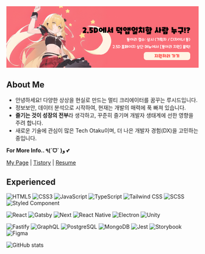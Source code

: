 <a href="https://2dot5d.com/recruit" target="_blank">
  <img src="./images/recruit.png" alt="2.5D 지원 GO!" />
</a>
 
## About Me

- 안녕하세요! 다양한 상상을 현실로 만드는 멀티 크리에이터를 꿈꾸는 루시드입니다.
- 정보보안, 데이터 분석으로 시작하여, 현재는 개발의 매력에 푹 빠져 있습니다.
- **즐기는 것이 성장의 전부**라 생각하고, 꾸준히 즐기며 개발자 생태계에 선한 영향을 주려 합니다.
- 새로운 기술에 관심이 많은 Tech Otaku이며, 더 나은 개발자 경험(DX)을 고민하는 중입니다.

**For More Info.. ٩(ˊᗜˋ )و** 💕

[My Page](https://lucid-dream.net) | [Tistory](https://nohack.tistory.com) | [Resume](https://www.figma.com/file/0ra7VO13FAOzlrD8U9esTX/Resume?node-id=0%3A1&t=F7RvY5TD5d04CQ6I-1)

## Experienced

![HTML5](https://img.shields.io/badge/HTML5-E34F26?style=for-the-badge&logo=html5&logoColor=white)
![CSS3](https://img.shields.io/badge/CSS3-1572B6?style=for-the-badge&logo=css3&logoColor=white)
![JavaScript](<https://img.shields.io/badge/js(ES6)-f7df1e?style=for-the-badge&logo=javascript&logoColor=black>)
![TypeScript](https://img.shields.io/badge/ts-3178C6?style=for-the-badge&logo=typescript&logoColor=white)
![Tailwind CSS](https://img.shields.io/badge/Tailwind-06B6D4?style=for-the-badge&logo=tailwindcss&logoColor=white)
![SCSS](https://img.shields.io/badge/scss-CC6699.svg?style=for-the-badge&logo=sass&logoColor=white)
![Styled Component](https://img.shields.io/badge/css_in_js-DB7093.svg?style=for-the-badge&logo=styled-components&logoColor=white)

![React](https://img.shields.io/badge/react-0088CC?style=for-the-badge&logo=react&logoColor=white)
![Gatsby](https://img.shields.io/badge/gatsby-663399?style=for-the-badge&logo=gatsby&logoColor=white)
![Next](https://img.shields.io/badge/next-000000?style=for-the-badge&logo=next.js&logoColor=white)
![React Native](https://img.shields.io/badge/react_native-02569B?style=for-the-badge&logo=react&logoColor=white)
![Electron](https://img.shields.io/badge/electron-47848F?style=for-the-badge&logo=electron&logoColor=white)
![Unity](https://img.shields.io/badge/unity-black?style=for-the-badge&logo=unity&logoColor=white)

![Fastify](https://img.shields.io/badge/fastify-000000?style=for-the-badge&logo=fastify&logoColor=white)
![GraphQL](https://img.shields.io/badge/gql-E10098?style=for-the-badge&logo=graphql&logoColor=white)
![PostgreSQL](https://img.shields.io/badge/postgre-4169E1?style=for-the-badge&logo=postgresql&logoColor=white)
![MongoDB](https://img.shields.io/badge/mongo-47A248?style=for-the-badge&logo=mongodb&logoColor=white)
![Jest](https://img.shields.io/badge/jest-C21325?style=for-the-badge&logo=jest&logoColor=white)
![Storybook](https://img.shields.io/badge/storybook-FF4785?style=for-the-badge&logo=storybook&logoColor=white)
![Figma](https://img.shields.io/badge/figma-F24E1E?style=for-the-badge&logo=figma&logoColor=white)

<!-- [![Top Langs](https://github-readme-stats.vercel.app/api/top-langs/?username=n0hack&layout=compact)](https://github.com/n0hack/github-readme-stats) -->

![GitHub stats](https://github-readme-stats.vercel.app/api?username=n0hack&show_icons=true&theme=buefy)
